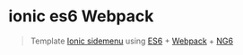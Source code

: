 # ionic es6 Webpack

> Template [Ionic sidemenu](http://ionicframework.com/getting-started/) using [ES6](https://github.com/lukehoban/es6features#readme) + [Webpack](https://webpack.github.io/) + [NG6](https://github.com/AngularClass/NG6-starter)
